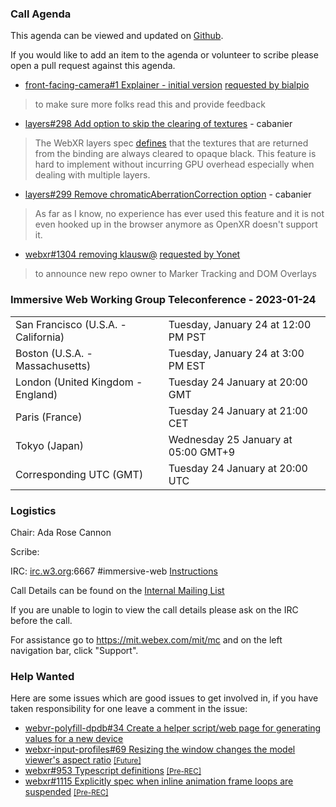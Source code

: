 ### Call Agenda

This agenda can be viewed and updated on [Github](https://github.com/immersive-web/administrivia/blob/main/meetings/wg/2023-01-24-Immersive_Web_Working_Group_Teleconference-agenda.md).

If you would like to add an item to the agenda or volunteer to scribe please open a pull request against this agenda.

* [front-facing-camera#1 Explainer - initial version](https://github.com/immersive-web/front-facing-camera/pull/1) [requested by bialpio](https://github.com/immersive-web/front-facing-camera/pull/1#issuecomment-1367510960)
> to make sure more folks read this and provide feedback

* [layers#298 Add option to skip the clearing of textures](https://github.com/immersive-web/layers/issues/298) - cabanier
> The WebXR layers spec [defines](https://immersive-web.github.io/layers/#opaque-texture) that the textures that are returned from the binding are always cleared to opaque black.
 >This feature is hard to implement without incurring GPU overhead especially when dealing with multiple layers.

* [layers#299 Remove chromaticAberrationCorrection option](https://github.com/immersive-web/layers/issues/299) - cabanier
> As far as I know, no experience has ever used this feature and it is not even hooked up in the browser anymore as OpenXR doesn't support it.
 >

* [webxr#1304 removing klausw@](https://github.com/immersive-web/webxr/issues/1304) [requested by Yonet](https://github.com/immersive-web/webxr/issues/1304#issuecomment-1381154525)
> to announce new repo owner to Marker Tracking and DOM Overlays

### Immersive Web Working Group Teleconference - 2023-01-24

<table>
<tr><td> San Francisco (U.S.A. - California) <td> Tuesday, January 24 at 12:00 PM PST
<tr><td> Boston (U.S.A. - Massachusetts) <td> Tuesday, January 24 at 3:00 PM EST
<tr><td> London (United Kingdom - England) <td> Tuesday 24 January at 20:00 GMT
<tr><td> Paris (France) <td> Tuesday 24 January at 21:00 CET
<tr><td> Tokyo (Japan) <td> Wednesday 25 January at 05:00 GMT+9
<tr><td> Corresponding UTC (GMT) <td> Tuesday 24 January at 20:00 UTC
</table>

### Logistics

Chair: Ada Rose Cannon

Scribe:

IRC: [irc.w3.org](http://irc.w3.org/):6667 #immersive-web [Instructions](https://github.com/immersive-web/administrivia/blob/main/IRC.md)

Call Details can be found on the [Internal Mailing List](https://lists.w3.org/Archives/Member/internal-immersive-web/2019Feb/0002.html)

If you are unable to login to view the call details please ask on the IRC before the call.

For assistance go to https://mit.webex.com/mit/mc  and on the left navigation bar, click "Support".

### Help Wanted

Here are some issues which are good issues to get involved in, if you have taken responsibility for one leave a comment in the issue:

- [webvr-polyfill-dpdb#34 Create a helper script/web page for generating values for a new device](https://github.com/immersive-web/webvr-polyfill-dpdb/issues/34)
- [webxr-input-profiles#69 Resizing the window changes the model viewer's aspect ratio](https://github.com/immersive-web/webxr-input-profiles/issues/69) [<small>[Future]</small>](https://api.github.com/repos/immersive-web/webxr-input-profiles/milestones/4)
- [webxr#953 Typescript definitions](https://github.com/immersive-web/webxr/issues/953) [<small>[Pre-REC]</small>](https://api.github.com/repos/immersive-web/webxr/milestones/16)
- [webxr#1115 Explicitly spec when inline animation frame loops are suspended](https://github.com/immersive-web/webxr/issues/1115) [<small>[Pre-REC]</small>](https://api.github.com/repos/immersive-web/webxr/milestones/16)


              
